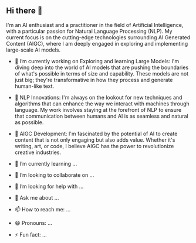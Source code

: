 ## Hi there 👋

I'm an AI enthusiast and a practitioner in the field of Artificial Intelligence, with a particular passion for Natural Language Processing (NLP). My current focus is on the cutting-edge technologies surrounding AI Generated Content (AIGC), where I am deeply engaged in exploring and implementing large-scale AI models.
- 🔭 I’m currently working on Exploring and learning Large Models: I'm diving deep into the world of AI models that are pushing the boundaries of what's possible in terms of size and capability. These models are not just big; they're transformative in how they process and generate human-like text.

- 🌱 NLP Innovations: I'm always on the lookout for new techniques and algorithms that can enhance the way we interact with machines through language. My work involves staying at the forefront of NLP to ensure that communication between humans and AI is as seamless and natural as possible.

-  🚀 AIGC Development: I'm fascinated by the potential of AI to create content that is not only engaging but also adds value. Whether it's writing, art, or code, I believe AIGC has the power to revolutionize creative industries.
- 🌱 I’m currently learning ...
- 👯 I’m looking to collaborate on ...
- 🤔 I’m looking for help with ...
- 💬 Ask me about ...
- 📫 How to reach me: ...
- 😄 Pronouns: ...
- ⚡ Fun fact: ...


